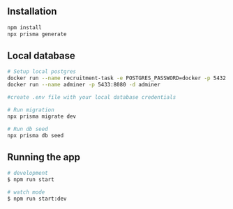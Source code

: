 ## Installation
```bash
npm install
npx prisma generate
```

## Local database

```bash
# Setup local postgres
docker run --name recruitment-task -e POSTGRES_PASSWORD=docker -p 5432:5432 -d postgres
docker run --name adminer -p 5433:8080 -d adminer

#create .env file with your local database credentials

# Run migration
npx prisma migrate dev

# Run db seed
npx prisma db seed
```

## Running the app

```bash
# development
$ npm run start

# watch mode
$ npm run start:dev

```
